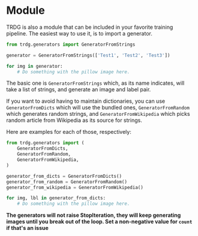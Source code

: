 # Module

TRDG is also a module that can be included in your favorite training pipeline. The easiest way to use it, is to import a generator.

```py
from trdg.generators import GeneratorFromStrings

generator = GeneratorFromStrings(['Test1', 'Test2', 'Test3'])

for img in generator:
    # Do something with the pillow image here.
```

The basic one is `GeneratorFromStrings` which, as its name indicates, will take a list of strings, and generate an image and label pair.

If you want to avoid having to maintain dictionaries, you can use `GeneratorFromDicts` which will use the bundled ones, `GeneratorFromRandom` which generates random strings, and `GeneratorFromWikipedia` which picks random article from Wikipedia as its source for strings.

Here are examples for each of those, respectively:

```py
from trdg.generators import (
    GeneratorFromDicts,
    GeneratorFromRandom,
    GeneratorFromWikipedia,
)

generator_from_dicts = GeneratorFromDicts()
generator_from_random = GeneratorFromRandom()
generator_from_wikipedia = GeneratorFromWikipedia()

for img, lbl in generator_from_dicts:
    # Do something with the pillow image here.
```

**The generators will not raise StopIteration, they will keep generating images until you break out of the loop. Set a non-negative value for `count` if that's an issue**
